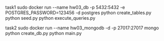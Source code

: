task1
sudo docker run --name hw03_db -p 5432:5432 -e POSTGRES_PASSWORD=123456 -d postgres
python create_tables.py
python seed.py
python execute_queries.py

task2
sudo docker run --name hw03_mongodb -d -p 27017:27017 mongo
python create_db.py
python main.py